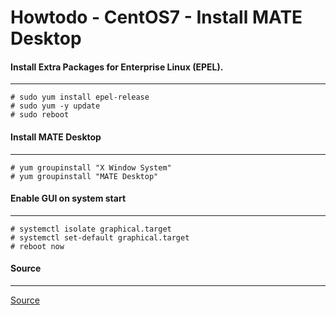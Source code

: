 Howtodo - CentOS7 - Install MATE Desktop
========================================

#### Install Extra Packages for Enterprise Linux (EPEL).
----

    # sudo yum install epel-release
    # sudo yum -y update
    # sudo reboot 



#### Install MATE Desktop
----

    # yum groupinstall "X Window System"
    # yum groupinstall "MATE Desktop"
     


#### Enable GUI on system start
----

    # systemctl isolate graphical.target
    # systemctl set-default graphical.target
    # reboot now



#### Source
----
[Source](https://www.45drives.com/wiki/index.php?title=Installing_MATE_on_CentOS_7)
